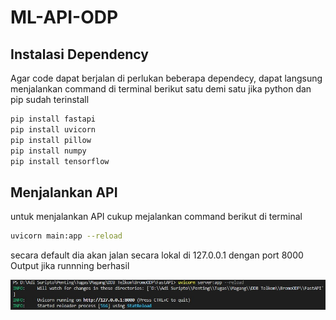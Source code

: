 # ML-API-ODP

## Instalasi Dependency
Agar code dapat berjalan di perlukan beberapa dependecy, dapat langsung menjalankan command di terminal berikut satu demi satu jika python dan pip sudah terinstall
```bash
pip install fastapi
pip install uvicorn
pip install pillow
pip install numpy
pip install tensorflow
```

## Menjalankan API
untuk menjalankan API cukup mejalankan command berikut di terminal
```bash
uvicorn main:app --reload
```
secara default dia akan jalan secara lokal di 127.0.0.1 dengan port 8000 Output jika runnning berhasil

<img src="images/ML_API_ODP_1.jpg">
